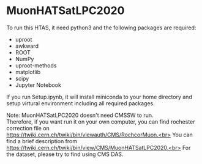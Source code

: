 # MuonHATSatLPC2020
To run this HTAS, it need python3 and the following packages are required:
* uproot
* awkward
* ROOT
* NumPy
* uproot-methods
* matplotlib
* scipy
* Jupyter Notebook

If you run Setup.ipynb, it will install miniconda to your home directory and setup virtural environment including all required packages. 

Note: MuonHATSatLPC2020 doesn't need CMSSW to run.<br>
Therefore, if you want run it on your own computer, you can find rochester correction file on https://twiki.cern.ch/twiki/bin/viewauth/CMS/RochcorMuon.<br>
You can find a brief description from https://twiki.cern.ch/twiki/bin/view/CMS/MuonHATSatLPC2020.<br>
For the dataset, please try to find using CMS DAS.

